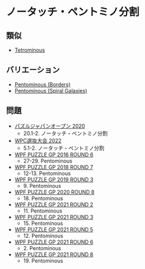 # ノータッチ・ペントミノ分割

## 類似
- [Tetrominous](tetrominous.md)

## バリエーション
- [Pentominous (Borders)](pentominous-borders.md)
- [Pentominous (Spiral Galaxies)](pentominous-spiralgalaxies.md)

## 問題
- [パズルジャパンオープン 2020](../questions/jwpc2020.md)
	- 20.1-2. ノータッチ・ペントミノ分割
- [WPC選抜大会 2022](../questions/jwpc2022.md)
	- 5.1-2. ノータッチ・ペントミノ分割
- [WPF PUZZLE GP 2016 ROUND 6](../questions/wpfpgp2016-6.md)
	- 27-29. Pentominous
- [WPF PUZZLE GP 2018 ROUND 7](../questions/wpfpgp2018-7.md)
	- 12-13. Pentominous
- [WPF PUZZLE GP 2019 ROUND 3](../questions/wpfpgp2019-3.md)
	- 9\. Pentominous
- [WPF PUZZLE GP 2020 ROUND 8](../questions/wpfpgp2020-8.md)
	- 18\. Pentominous
- [WPF PUZZLE GP 2021 ROUND 2](../questions/wpfpgp2021-2.md)
	- 11\. Pentominous
- [WPF PUZZLE GP 2021 ROUND 3](../questions/wpfpgp2021-3.md)
	- 15\. Pentominous
- [WPF PUZZLE GP 2021 ROUND 5](../questions/wpfpgp2021-5.md)
	- 12\. Pentominous
- [WPF PUZZLE GP 2021 ROUND 6](../questions/wpfpgp2021-6.md)
	- 2\. Pentominous
- [WPF PUZZLE GP 2021 ROUND 8](../questions/wpfpgp2021-8.md)
	- 19\. Pentominous
